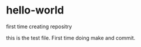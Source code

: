 # hello-world
first time creating repositry

this is the test file. First time doing make and commit.
